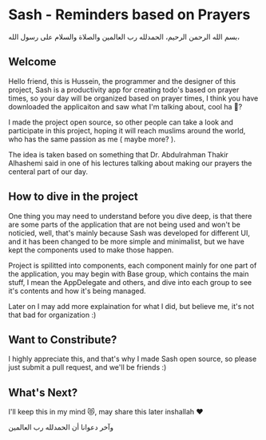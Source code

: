 # Sash - Reminders based on Prayers


بسم الله الرحمن الرحيم، الحمدلله رب العالمين والصلاة والسلام على رسول الله،

## Welcome

Hello friend, this is Hussein, the programmer and the designer of this project, Sash is a productivity app for creating todo's based on prayer times, so your day will be organized based on prayer times, I think you have downloaded the applicaiton and saw what I'm talking about, cool ha 🙈?

I made the project open source, so other people can take a look and participate in this project, hoping it will reach muslims around the world, who has the same passion as me ( maybe more? ).

The idea is taken based on something that Dr. Abdulrahman Thakir Alhashemi said in one of his lectures talking about making our prayers the centeral part of our day.

## How to dive in the project

One thing you may need to understand before you dive deep, is that there are some parts of the application that are not being used and won't be noticied, well, that's mainly because Sash was developed for different UI, and it has been changed to be more simple and minimalist, but we have kept the components used to make those happen.

Project is spilitted into components, each component mainly for one part of the application, you may begin with Base group, which contains the main stuff, I mean the AppDelegate and others, and dive into each group to see it's contents and how it's being managed.

Later on I may add more explaination for what I did, but believe me, it's not that bad for organization :)

## Want to Constribute?

I highly appreciate this, and that's why I made Sash open source, so please just submit a pull request, and we'll be friends :)

## What's Next?

I'll keep this in my mind 😻, may share this later inshallah ❤️


وآخر دعوانا أن الحمدلله رب العالمين
